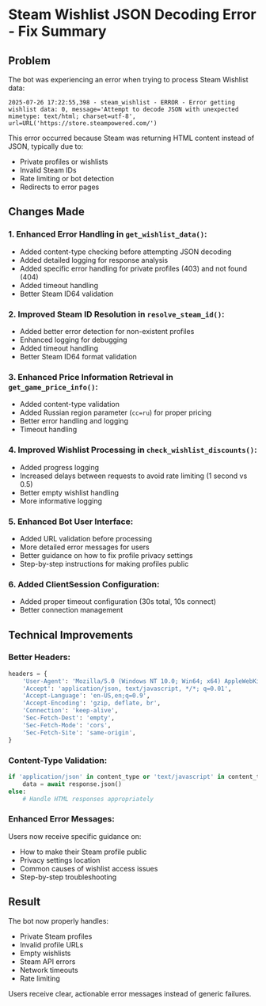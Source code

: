 # Steam Wishlist JSON Decoding Error - Fix Summary

## Problem
The bot was experiencing an error when trying to process Steam Wishlist data:
```
2025-07-26 17:22:55,398 - steam_wishlist - ERROR - Error getting wishlist data: 0, message='Attempt to decode JSON with unexpected mimetype: text/html; charset=utf-8', url=URL('https://store.steampowered.com/')
```

This error occurred because Steam was returning HTML content instead of JSON, typically due to:
- Private profiles or wishlists
- Invalid Steam IDs
- Rate limiting or bot detection
- Redirects to error pages

## Changes Made

### 1. Enhanced Error Handling in `get_wishlist_data()`:
- Added content-type checking before attempting JSON decoding
- Added detailed logging for response analysis
- Added specific error handling for private profiles (403) and not found (404)
- Added timeout handling
- Better Steam ID64 validation

### 2. Improved Steam ID Resolution in `resolve_steam_id()`:
- Added better error detection for non-existent profiles
- Enhanced logging for debugging
- Added timeout handling
- Better Steam ID64 format validation

### 3. Enhanced Price Information Retrieval in `get_game_price_info()`:
- Added content-type validation
- Added Russian region parameter (`cc=ru`) for proper pricing
- Better error handling and logging
- Timeout handling

### 4. Improved Wishlist Processing in `check_wishlist_discounts()`:
- Added progress logging
- Increased delays between requests to avoid rate limiting (1 second vs 0.5)
- Better empty wishlist handling
- More informative logging

### 5. Enhanced Bot User Interface:
- Added URL validation before processing
- More detailed error messages for users
- Better guidance on how to fix profile privacy settings
- Step-by-step instructions for making profiles public

### 6. Added ClientSession Configuration:
- Added proper timeout configuration (30s total, 10s connect)
- Better connection management

## Technical Improvements

### Better Headers:
```python
headers = {
    'User-Agent': 'Mozilla/5.0 (Windows NT 10.0; Win64; x64) AppleWebKit/537.36 (KHTML, like Gecko) Chrome/120.0.0.0 Safari/537.36',
    'Accept': 'application/json, text/javascript, */*; q=0.01',
    'Accept-Language': 'en-US,en;q=0.9',
    'Accept-Encoding': 'gzip, deflate, br',
    'Connection': 'keep-alive',
    'Sec-Fetch-Dest': 'empty',
    'Sec-Fetch-Mode': 'cors',
    'Sec-Fetch-Site': 'same-origin',
}
```

### Content-Type Validation:
```python
if 'application/json' in content_type or 'text/javascript' in content_type:
    data = await response.json()
else:
    # Handle HTML responses appropriately
```

### Enhanced Error Messages:
Users now receive specific guidance on:
- How to make their Steam profile public
- Privacy settings location
- Common causes of wishlist access issues
- Step-by-step troubleshooting

## Result
The bot now properly handles:
- Private Steam profiles
- Invalid profile URLs
- Empty wishlists
- Steam API errors
- Network timeouts
- Rate limiting

Users receive clear, actionable error messages instead of generic failures.
